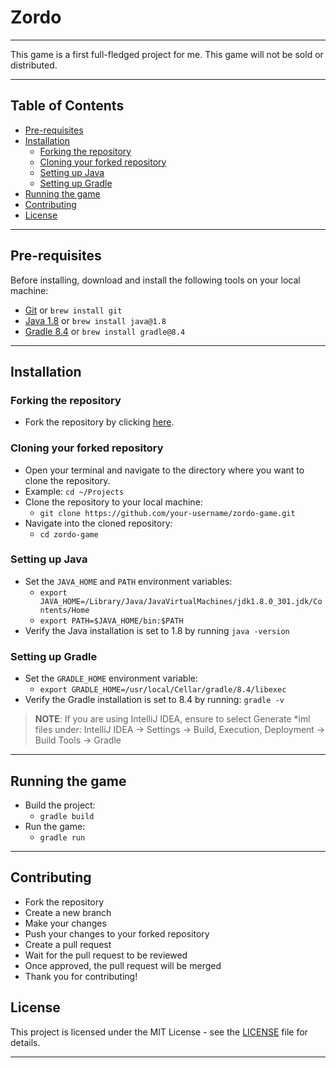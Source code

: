 
# Zordo
___
This game is a first full-fledged project for me. This game will not be sold or distributed.
___

## Table of Contents
- [Pre-requisites](#pre-requisites)
- [Installation](#installation)
  - [Forking the repository](#forking-the-repository)
  - [Cloning your forked repository](#cloning-your-forked-repository)
  - [Setting up Java](#setting-up-java)
  - [Setting up Gradle](#setting-up-gradle)
- [Running the game](#running-the-game)
- [Contributing](#contributing)
- [License](#license)
___

## Pre-requisites
Before installing, download and install the following tools on your local machine:
- [Git](https://git-scm.com/downloads) or ```brew install git```
- [Java 1.8](https://www.oracle.com/java/technologies/javase-jdk8-downloads.html) or ```brew install java@1.8```
- [Gradle 8.4](https://gradle.org/releases/) or ```brew install gradle@8.4```
___

## Installation
### Forking the repository
- Fork the repository by clicking [here](https://github.com/jesusch4vez/zordo-game/fork).

### Cloning your forked repository
- Open your terminal and navigate to the directory where you want to clone the repository.
- Example: `cd ~/Projects`
- Clone the repository to your local machine:
  - `git clone https://github.com/your-username/zordo-game.git`
- Navigate into the cloned repository: 
  - `cd zordo-game`

### Setting up Java
- Set the `JAVA_HOME` and `PATH` environment variables:
  - `export JAVA_HOME=/Library/Java/JavaVirtualMachines/jdk1.8.0_301.jdk/Contents/Home`
  - `export PATH=$JAVA_HOME/bin:$PATH`
- Verify the Java installation is set to 1.8 by running `java -version`

### Setting up Gradle
- Set the `GRADLE_HOME` environment variable:
    - `export GRADLE_HOME=/usr/local/Cellar/gradle/8.4/libexec`
- Verify the Gradle installation is set to 8.4 by running: `gradle -v`
>**NOTE**: If you are using IntelliJ IDEA, ensure to select Generate *iml files under:
IntelliJ IDEA -> Settings -> Build, Execution, Deployment -> Build Tools -> Gradle
___

## Running the game
- Build the project: 
  - `gradle build`
- Run the game:
  - `gradle run`
___

## Contributing
- Fork the repository
- Create a new branch
- Make your changes
- Push your changes to your forked repository
- Create a pull request
- Wait for the pull request to be reviewed
- Once approved, the pull request will be merged
- Thank you for contributing!

## License
This project is licensed under the MIT License - see the [LICENSE](LICENSE) file for details.
___


[//]: # (TODO: Work on an interactive title screen)

[//]: # (- Start New Game -> leads to actual game)

[//]: # (- Load Game -> leads to placeholder)

[//]: # (- Settings -> leads to placeholder)

[//]: # (- Exit -> closes the game)